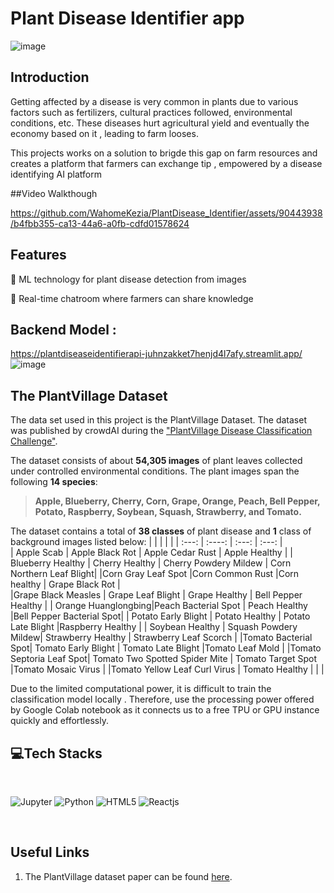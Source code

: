
#  Plant Disease Identifier app

<p align=center>
 
  ![image](https://github.com/WahomeKezia/PlantDisease_Identifier/assets/90443938/0c2a466f-4763-46ea-b75f-e3f315ac8dd5) 
  
</p>

## Introduction

Getting affected by a disease is very common in plants due to various factors such as fertilizers, cultural practices followed, environmental conditions, etc. These diseases hurt agricultural yield and eventually the economy based on it , leading to farm looses. 

This projects works on a solution to brigde this gap on farm resources and creates a platform that farmers can exchange tip , empowered by a disease identifying AI platform 

##Video Walkthough 

https://github.com/WahomeKezia/PlantDisease_Identifier/assets/90443938/b4fbb355-ca13-44a6-a0fb-cdfd01578624 


## Features 

🎯 ML technology for plant disease detection from images

🎯 Real-time chatroom where farmers can share knowledge

## Backend Model :

https://plantdiseaseidentifierapi-juhnzakket7henjd4l7afy.streamlit.app/  
![image](https://github.com/WahomeKezia/PlantDisease_Identifier/assets/90443938/9ca3bada-0f27-460a-bcbd-7ffd52a70f54)


## The PlantVillage Dataset

The data set used in this project is the PlantVillage Dataset. The dataset was published by crowdAI during the ["PlantVillage Disease Classification Challenge"](https://www.crowdai.org/challenges/plantvillage-disease-classification-challenge). 

The dataset consists of about **54,305 images** of plant leaves collected under controlled environmental conditions. The plant images span the following **14 species**:

> **Apple, Blueberry, Cherry, Corn, Grape, Orange, Peach, Bell Pepper, Potato, Raspberry, Soybean, Squash, Strawberry, and Tomato.**

The dataset contains a total of **38 classes** of plant disease and **1** class of background images listed below:
|                     |                      |                        |                          | 
| :---:               |    :----:            |          :---:         |         :---:            |  
| Apple Scab          | Apple Black Rot      | Apple Cedar Rust       | Apple Healthy            |
| Blueberry Healthy   | Cherry Healthy       | Cherry Powdery Mildew  | Corn Northern Leaf Blight|
|Corn Gray Leaf Spot  |Corn Common Rust      |Corn healthy            | Grape Black Rot          |     
|Grape Black Measles  | Grape Leaf Blight    | Grape Healthy          | Bell Pepper Healthy      |
| Orange Huanglongbing|Peach Bacterial Spot  | Peach Healthy          |Bell Pepper Bacterial Spot|
| Potato Early Blight | Potato Healthy       | Potato Late Blight     |Raspberry Healthy         |
| Soybean Healthy     | Squash Powdery Mildew| Strawberry Healthy     | Strawberry Leaf Scorch   |
|Tomato Bacterial Spot| Tomato Early Blight  | Tomato Late Blight     |Tomato Leaf Mold          |
|Tomato Septoria Leaf Spot| Tomato Two Spotted Spider Mite | Tomato Target Spot |Tomato Mosaic Virus |
|Tomato Yellow Leaf Curl Virus | Tomato Healthy      |    |    |


Due to the limited computational power, it is difficult to train the classification model locally . Therefore,  use the processing power offered by Google Colab notebook as it connects us to a free TPU or GPU instance quickly and effortlessly.

## 💻Tech Stacks
</br>
<p>
<img alt="Jupyter" src="https://img.shields.io/badge/jupyter%20-%23323330.svg?&style=for-the-badge&logo=jupyter&logoColor=orange"/>
<img alt="Python" src="https://img.shields.io/badge/python%20-%2314354C.svg?&style=for-the-badge&logo=python&logoColor=white"/>
<img alt="HTML5" src="https://img.shields.io/badge/html5%20-%23323330.svg?&style=for-the-badge&logo=html5&logoColor=red"/>    
<img alt="Reactjs" src="https://img.shields.io/badge/reactjs%20-%23323330.svg?&style=for-the-badge&logo=reactjs&logoColor=blue"/> 
</p>
</br>



## Useful Links

1. The PlantVillage dataset paper can be found [here](https://arxiv.org/abs/1511.08060).





